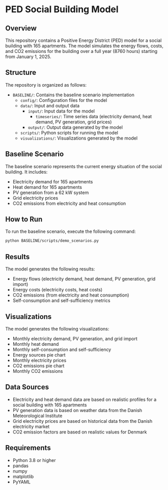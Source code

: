 # PED Social Building Model

## Overview
This repository contains a Positive Energy District (PED) model for a social building with 165 apartments. The model simulates the energy flows, costs, and CO2 emissions for the building over a full year (8760 hours) starting from January 1, 2025.

## Structure
The repository is organized as follows:

- `BASELINE/`: Contains the baseline scenario implementation
  - `config/`: Configuration files for the model
  - `data/`: Input and output data
    - `input/`: Input data for the model
      - `timeseries/`: Time series data (electricity demand, heat demand, PV generation, grid prices)
    - `output/`: Output data generated by the model
  - `scripts/`: Python scripts for running the model
  - `visualizations/`: Visualizations generated by the model

## Baseline Scenario
The baseline scenario represents the current energy situation of the social building. It includes:

- Electricity demand for 165 apartments
- Heat demand for 165 apartments
- PV generation from a 62 kW system
- Grid electricity prices
- CO2 emissions from electricity and heat consumption

## How to Run
To run the baseline scenario, execute the following command:

```bash
python BASELINE/scripts/demo_scenarios.py
```

## Results
The model generates the following results:

- Energy flows (electricity demand, heat demand, PV generation, grid import)
- Energy costs (electricity costs, heat costs)
- CO2 emissions (from electricity and heat consumption)
- Self-consumption and self-sufficiency metrics

## Visualizations
The model generates the following visualizations:

- Monthly electricity demand, PV generation, and grid import
- Monthly heat demand
- Monthly self-consumption and self-sufficiency
- Energy sources pie chart
- Monthly electricity prices
- CO2 emissions pie chart
- Monthly CO2 emissions

## Data Sources
- Electricity and heat demand data are based on realistic profiles for a social building with 165 apartments
- PV generation data is based on weather data from the Danish Meteorological Institute
- Grid electricity prices are based on historical data from the Danish electricity market
- CO2 emission factors are based on realistic values for Denmark

## Requirements
- Python 3.8 or higher
- pandas
- numpy
- matplotlib
- PyYAML
